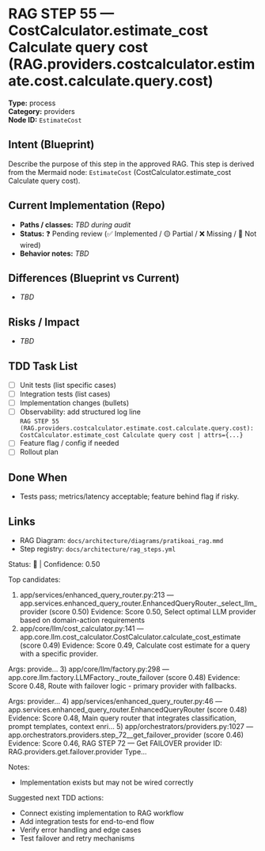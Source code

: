 # RAG STEP 55 — CostCalculator.estimate_cost Calculate query cost (RAG.providers.costcalculator.estimate.cost.calculate.query.cost)

**Type:** process  
**Category:** providers  
**Node ID:** `EstimateCost`

## Intent (Blueprint)
Describe the purpose of this step in the approved RAG. This step is derived from the Mermaid node: `EstimateCost` (CostCalculator.estimate_cost Calculate query cost).

## Current Implementation (Repo)
- **Paths / classes:** _TBD during audit_
- **Status:** ❓ Pending review (✅ Implemented / 🟡 Partial / ❌ Missing / 🔌 Not wired)
- **Behavior notes:** _TBD_

## Differences (Blueprint vs Current)
- _TBD_

## Risks / Impact
- _TBD_

## TDD Task List
- [ ] Unit tests (list specific cases)
- [ ] Integration tests (list cases)
- [ ] Implementation changes (bullets)
- [ ] Observability: add structured log line  
  `RAG STEP 55 (RAG.providers.costcalculator.estimate.cost.calculate.query.cost): CostCalculator.estimate_cost Calculate query cost | attrs={...}`
- [ ] Feature flag / config if needed
- [ ] Rollout plan

## Done When
- Tests pass; metrics/latency acceptable; feature behind flag if risky.

## Links
- RAG Diagram: `docs/architecture/diagrams/pratikoai_rag.mmd`
- Step registry: `docs/architecture/rag_steps.yml`


<!-- AUTO-AUDIT:BEGIN -->
Status: 🔌  |  Confidence: 0.50

Top candidates:
1) app/services/enhanced_query_router.py:213 — app.services.enhanced_query_router.EnhancedQueryRouter._select_llm_provider (score 0.50)
   Evidence: Score 0.50, Select optimal LLM provider based on domain-action requirements
2) app/core/llm/cost_calculator.py:141 — app.core.llm.cost_calculator.CostCalculator.calculate_cost_estimate (score 0.49)
   Evidence: Score 0.49, Calculate cost estimate for a query with a specific provider.

Args:
    provide...
3) app/core/llm/factory.py:298 — app.core.llm.factory.LLMFactory._route_failover (score 0.48)
   Evidence: Score 0.48, Route with failover logic - primary provider with fallbacks.

Args:
    provider...
4) app/services/enhanced_query_router.py:46 — app.services.enhanced_query_router.EnhancedQueryRouter (score 0.48)
   Evidence: Score 0.48, Main query router that integrates classification, prompt templates,
context enri...
5) app/orchestrators/providers.py:1027 — app.orchestrators.providers.step_72__get_failover_provider (score 0.46)
   Evidence: Score 0.46, RAG STEP 72 — Get FAILOVER provider
ID: RAG.providers.get.failover.provider
Type...

Notes:
- Implementation exists but may not be wired correctly

Suggested next TDD actions:
- Connect existing implementation to RAG workflow
- Add integration tests for end-to-end flow
- Verify error handling and edge cases
- Test failover and retry mechanisms
<!-- AUTO-AUDIT:END -->